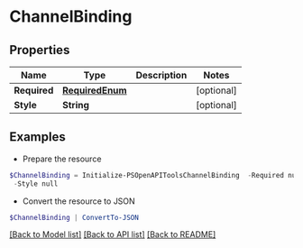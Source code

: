 # ChannelBinding
## Properties

Name | Type | Description | Notes
------------ | ------------- | ------------- | -------------
**Required** | [**RequiredEnum**](RequiredEnum.md) |  | [optional] 
**Style** | **String** |  | [optional] 

## Examples

- Prepare the resource
```powershell
$ChannelBinding = Initialize-PSOpenAPIToolsChannelBinding  -Required null `
 -Style null
```

- Convert the resource to JSON
```powershell
$ChannelBinding | ConvertTo-JSON
```

[[Back to Model list]](../README.md#documentation-for-models) [[Back to API list]](../README.md#documentation-for-api-endpoints) [[Back to README]](../README.md)

